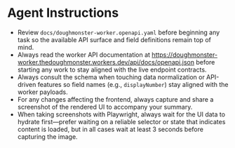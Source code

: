 # Agent Instructions
- Review `docs/doughmonster-worker.openapi.yaml` before beginning any task so the available API surface and field definitions remain top of mind.
- Always read the worker API documentation at https://doughmonster-worker.thedoughmonster.workers.dev/api/docs/openapi.json before starting any work to stay aligned with the live endpoint contracts.
- Always consult the schema when touching data normalization or API-driven features so field names (e.g., `displayNumber`) stay aligned with the worker payloads.
- For any changes affecting the frontend, always capture and share a screenshot of the rendered UI to accompany your summary.
- When taking screenshots with Playwright, always wait for the UI data to hydrate first—prefer waiting on a reliable selector or state that indicates content is loaded, but in all cases wait at least 3 seconds before capturing the image.
